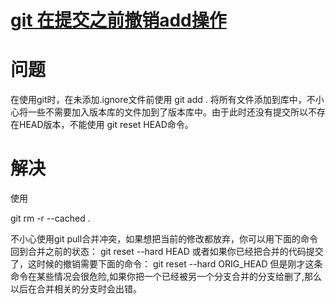 # [git 在提交之前撤销add操作](https://www.cnblogs.com/wuchanming/p/5428897.html)



# 问题

在使用git时，在未添加.ignore文件前使用 git add . 将所有文件添加到库中，不小心将一些不需要加入版本库的文件加到了版本库中。由于此时还没有提交所以不存在HEAD版本，不能使用 git reset HEAD命令。

# 解决

使用

git rm -r --cached .

 

不小心使用git pull合并冲突，如果想把当前的修改都放弃，你可以用下面的命令回到合并之前的状态：
git reset --hard HEAD
或者如果你已经把合并的代码提交了，这时候的撤销需要下面的命令：
git reset --hard ORIG_HEAD
但是刚才这条命令在某些情况会很危险,如果你把一个已经被另一个分支合并的分支给删了,那么 以后在合并相关的分支时会出错。